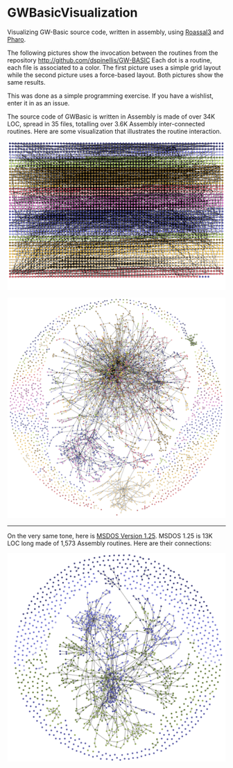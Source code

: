 # GWBasicVisualization
Visualizing GW-Basic source code, written in assembly, using [Roassal3](https://github.com/ObjectProfile/Roassal3) and [Pharo](http://pharo.org).

The following pictures show the invocation between the routines from the repository http://github.com/dspinellis/GW-BASIC
Each dot is a routine, each file is associated to a color. The first picture uses a simple grid layout while the second picture uses a force-based layout. Both pictures show the same results. 

This was done as a simple programming exercise. If you have a wishlist, enter it in as an issue.

The source code of GWBasic is written in Assembly is made of over 34K LOC, spread in 35 files, totalling over 3.6K Assembly inter-connected routines. Here are some visualization that illustrates the routine interaction.

![alt](screenshots/routine-graph1.png)

![alt](screenshots/routine-graph2.png)


-----

On the very same tone, here is [MSDOS Version 1.25](https://github.com/microsoft/MS-DOS). MSDOS 1.25 is 13K LOC long made of 1,573 Assembly routines. Here are their connections:


![alt](screenshots/msdosV1.25.png)
